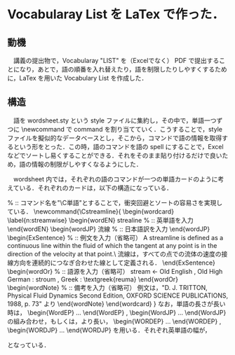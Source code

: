# Vocabularay List を LaTex で作った．
## 動機
　講義の提出物で，Vocabularay "LIST" を（Excelでなく） PDF で提出することになり，あとで，語の順番を入れ替えたり，語を制限したりしやすくするために，LaTex を用いた Vocabulary List を作成した．

## 構造
　語を wordsheet.sty という style ファイルに集約し，その中で，単語一つずつに \newcommand で command を割り当てていく．こうすることで，style ファイルを擬似的なデータベースとし，そこから，コマンドで語の情報を取得するという形をとった．この時，語のコマンドを語の spell にすることで，Excel などでソートし易くすることができる．それをそのまま貼り付けるだけで良いため，語の情報の制限がしやすくなるようにした．

　wordsheet 内では，それぞれの語のコマンドが一つの単語カードのように考えている．それぞれのカードは，以下の構造になっている．

 % :: コマンド名を"\C単語"とすることで，衝突回避とソートの容易さを実現している．
\newcommand{\Cstreamline}{
\begin{wordcard}
	\label{n:streamwise}
	\begin{wordEN}
		strealine  % :: 英単語を入力
	\end{wordEN}
	\begin{wordJP}
		流線         % :: 日本語訳を入力
	\end{wordJP}
	\begin{ExSentence}
		% :: 例文を入力（省略可）
		A streamline is defined as a continuous line within the fluid of which the tangent at any point is in the direction of the velocity at that point.\\
		流線は，すべての点での流体の速度の接線方向を連続的につなぎ合わせた線として定義される．
	\end{ExSentence}
	\begin{wordOr}
		% :: 語源を入力（省略可）
		stream ← Old English , Old High German : stroum , Greek : \textgreek{reuma}
	\end{wordOr}
	\begin{wordNote}
		% :: 備考を入力（省略可）
		例文は，"D. J. TRITTON, Physical Fluid Dynamics Second Edition, OXFORD SCIENCE PUBLICATIONS, 1988, p. 73" より
	\end{wordNote}
\end{wordcard}
}
なお，単語の長さが長い時は，
\begin{WordEP} ... \end{WordEP} , \begin{WordJP} ... \end{WordJP}
の組み合わせ，もしくは，より長い，
\begin{WORDEP} ... \end{WORDEP} , \begin{WORDJP} ... \end{WORDJP}
を用いる．それぞれ英単語の幅が，

となっている．